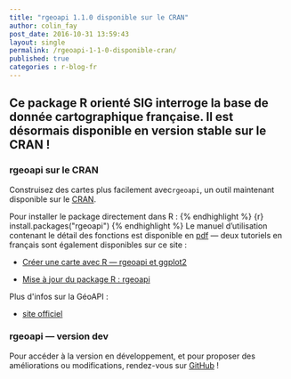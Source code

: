 ```yaml
---
title: "rgeoapi 1.1.0 disponible sur le CRAN"
author: colin_fay
post_date: 2016-10-31 13:59:43
layout: single
permalink: /rgeoapi-1-1-0-disponible-cran/
published: true
categories : r-blog-fr
---
```


## Ce package R orienté SIG interroge la base de donnée cartographique française. Il est désormais disponible en version stable sur le CRAN !
<!--more-->
### rgeoapi sur le CRAN
Construisez des cartes plus facilement avec`rgeoapi`, un outil maintenant disponible sur le <a href="https://cran.r-project.org/web/packages/rgeoapi/" target="_blank">CRAN</a>.

Pour installer le package directement dans R :
{% endhighlight %} {r}
install.packages("rgeoapi")
{% endhighlight %}
Le manuel d’utilisation contenant le détail des fonctions est disponible en <a href="https://cran.r-project.org/web/packages/rgeoapi/rgeoapi.pdf" target="_blank">pdf</a> — deux tutoriels en français sont également disponibles sur ce site  :
- <a href="http://colinfay.me/carte-r-rgeoapi-ggplot2/" target="_blank">Créer une carte avec R — rgeoapi et ggplot2</a>

- <a href="http://colinfay.me/rgeoapi-v1/" target="_blank">Mise à jour du package R : rgeoapi</a>

Plus d'infos sur la GéoAPI :
- <a href="https://api.gouv.fr/explorer/geoapi/" target="_blank">site officiel</a>

### rgeoapi — version dev
Pour accéder à la version en développement, et pour proposer des améliorations ou modifications, rendez-vous sur <a href="https://github.com/ColinFay/rgeoapi" target="_blank">GitHub</a> !
